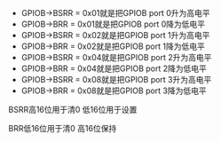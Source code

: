 - GPIOB->BSRR = 0x01就是把GPIOB port 0升为高电平
- GPIOB->BRR = 0x01就是把GPIOB port 0降为低电平
- GPIOB->BSRR = 0x02就是把GPIOB port 1升为高电平
- GPIOB->BRR = 0x02就是把GPIOB port 1降为低电平
- GPIOB->BSRR = 0x04就是把GPIOB port 2升为高电平
- GPIOB->BRR = 0x04就是把GPIOB port 2降为低电平
- GPIOB->BSRR = 0x08就是把GPIOB port 3升为高电平
- GPIOB->BRR = 0x08就是把GPIOB port 3降为低电平

BSRR高16位用于清0 低16位用于设置

BRR低16位用于清0 高16位保持